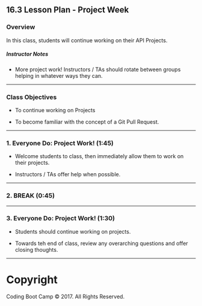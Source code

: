 ## 16.3 Lesson Plan - Project Week

### Overview

In this class, students will continue working on their API Projects. 

##### Instructor Notes

* More project work! Instructors / TAs should rotate between groups helping in whatever ways they can. 

- - -

### Class Objectives

* To continue working on Projects

* To become familiar with the concept of a Git Pull Request. 

- - -

### 1. Everyone Do: Project Work! (1:45)

* Welcome students to class, then immediately allow them to work on their projects. 

* Instructors / TAs offer help when possible. 

- - -

### 2. BREAK (0:45)

- - -

### 3. Everyone Do: Project Work! (1:30)

* Students should continue working on projects.

* Towards teh end of class, review any overarching questions and offer closing thoughts. 

- - -

# Copyright

Coding Boot Camp © 2017. All Rights Reserved.
